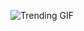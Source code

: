 
<!-- GIF_SECTION -->
![Trending GIF](https://media1.giphy.com/media/v1.Y2lkPThiYjIxNzcyb2N2dGZ4djQ0eGFsY2FsOHRzcjBpamFhcTM3bWNqdmxlbjB1bHJtdSZlcD12MV9naWZzX3NlYXJjaCZjdD1n/ZVik7pBtu9dNS/giphy.gif)
<!-- END_GIF_SECTION -->

